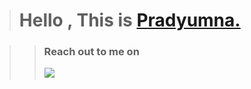 


><h1 align="left">Hello , This is <a href="https://bit.ly/3Dl19Ko">Pradyumna.</a></h1>


>> <p align="left"> <h3>Reach out to me on </h3> <a href="https://bit.ly/3gBSj12"><img src="https://img.shields.io/badge/linkedin-%230077B5.svg?&style=for-the-badge&logo=linkedin&logoColor=white" /></a>&nbsp;&nbsp;&nbsp;&nbsp;
  </p> 




